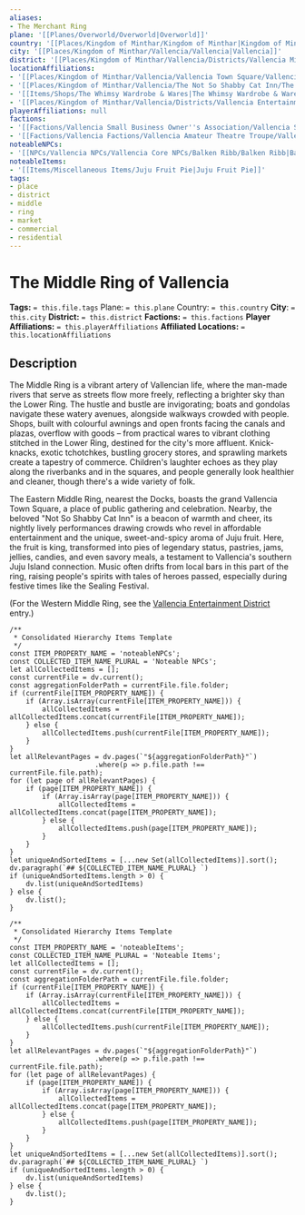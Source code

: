 ```yaml
---
aliases:
- The Merchant Ring
plane: '[[Planes/Overworld/Overworld|Overworld]]'
country: '[[Places/Kingdom of Minthar/Kingdom of Minthar|Kingdom of Minthar]]'
city: '[[Places/Kingdom of Minthar/Vallencia/Vallencia|Vallencia]]'
district: '[[Places/Kingdom of Minthar/Vallencia/Districts/Vallencia Middle Ring/Vallencia Middle Ring|Vallencia Middle Ring]]'
locationAffiliations:
- '[[Places/Kingdom of Minthar/Vallencia/Vallencia Town Square/Vallencia Town Square|Vallencia Town Square]]'
- '[[Places/Kingdom of Minthar/Vallencia/The Not So Shabby Cat Inn/The Not So Shabby Cat Inn|The Not So Shabby Cat Inn]]'
- '[[Items/Shops/The Whimsy Wardrobe & Wares|The Whimsy Wardrobe & Wares]]'
- '[[Places/Kingdom of Minthar/Vallencia/Districts/Vallencia Entertainment District/Vallencia Entertainment District|Vallencia Entertainment District]]'
playerAffiliations: null
factions:
- '[[Factions/Vallencia Small Business Owner''s Association/Vallencia Small Business Owner''s Association|Vallencia Small Business Owner''s Association]]'
- '[[Factions/Vallencia Factions/Vallencia Amateur Theatre Troupe/Vallencia Amateur Theatre Troupe|Vallencia Amateur Theatre Troupe]]'
noteableNPCs:
- '[[NPCs/Vallencia NPCs/Vallencia Core NPCs/Balken Ribb/Balken Ribb|Balken Ribb]]'
noteableItems:
- '[[Items/Miscellaneous Items/Juju Fruit Pie|Juju Fruit Pie]]'
tags:
- place
- district
- middle
- ring
- market
- commercial
- residential
---
```


# The Middle Ring of Vallencia

**Tags:** `= this.file.tags`
Plane: `= this.plane`
Country: `= this.country`
**City**: `= this.city`
**District:** `= this.district`
**Factions:** `= this.factions`
**Player Affiliations:** `= this.playerAffiliations`
**Affiliated Locations:** `= this.locationAffiliations`

## Description

The Middle Ring is a vibrant artery of Vallencian life, where the man-made rivers that serve as streets flow more freely, reflecting a brighter sky than the Lower Ring. The hustle and bustle are invigorating; boats and gondolas navigate these watery avenues, alongside walkways crowded with people. Shops, built with colourful awnings and open fronts facing the canals and plazas, overflow with goods – from practical wares to vibrant clothing stitched in the Lower Ring, destined for the city's more affluent. Knick-knacks, exotic tchotchkes, bustling grocery stores, and sprawling markets create a tapestry of commerce. Children's laughter echoes as they play along the riverbanks and in the squares, and people generally look healthier and cleaner, though there's a wide variety of folk.

The Eastern Middle Ring, nearest the Docks, boasts the grand Vallencia Town Square, a place of public gathering and celebration. Nearby, the beloved "Not So Shabby Cat Inn" is a beacon of warmth and cheer, its nightly lively performances drawing crowds who revel in affordable entertainment and the unique, sweet-and-spicy aroma of Juju fruit. Here, the fruit is king, transformed into pies of legendary status, pastries, jams, jellies, candies, and even savory meals, a testament to Vallencia's southern Juju Island connection. Music often drifts from local bars in this part of the ring, raising people's spirits with tales of heroes passed, especially during festive times like the Sealing Festival.

(For the Western Middle Ring, see the [Vallencia Entertainment District](/places/kingdom-of-minthar/vallencia/districts/vallencia-entertainment-district/vallencia-entertainment-district) entry.)

````dataviewjs
/**
 * Consolidated Hierarchy Items Template
 */
const ITEM_PROPERTY_NAME = 'noteableNPCs';
const COLLECTED_ITEM_NAME_PLURAL = 'Noteable NPCs';
let allCollectedItems = [];
const currentFile = dv.current();
const aggregationFolderPath = currentFile.file.folder;
if (currentFile[ITEM_PROPERTY_NAME]) {
    if (Array.isArray(currentFile[ITEM_PROPERTY_NAME])) {
        allCollectedItems = allCollectedItems.concat(currentFile[ITEM_PROPERTY_NAME]);
    } else {
        allCollectedItems.push(currentFile[ITEM_PROPERTY_NAME]);
    }
}
let allRelevantPages = dv.pages(`"${aggregationFolderPath}"`)
                     .where(p => p.file.path !== currentFile.file.path);
for (let page of allRelevantPages) {
    if (page[ITEM_PROPERTY_NAME]) {
        if (Array.isArray(page[ITEM_PROPERTY_NAME])) {
            allCollectedItems = allCollectedItems.concat(page[ITEM_PROPERTY_NAME]);
        } else {
            allCollectedItems.push(page[ITEM_PROPERTY_NAME]);
        }
    }
}
let uniqueAndSortedItems = [...new Set(allCollectedItems)].sort();
dv.paragraph(`## ${COLLECTED_ITEM_NAME_PLURAL} `)
if (uniqueAndSortedItems.length > 0) {
    dv.list(uniqueAndSortedItems)
} else {
    dv.list();
}
````

````dataviewjs
/**
 * Consolidated Hierarchy Items Template
 */
const ITEM_PROPERTY_NAME = 'noteableItems';
const COLLECTED_ITEM_NAME_PLURAL = 'Noteable Items';
let allCollectedItems = [];
const currentFile = dv.current();
const aggregationFolderPath = currentFile.file.folder;
if (currentFile[ITEM_PROPERTY_NAME]) {
    if (Array.isArray(currentFile[ITEM_PROPERTY_NAME])) {
        allCollectedItems = allCollectedItems.concat(currentFile[ITEM_PROPERTY_NAME]);
    } else {
        allCollectedItems.push(currentFile[ITEM_PROPERTY_NAME]);
    }
}
let allRelevantPages = dv.pages(`"${aggregationFolderPath}"`)
                     .where(p => p.file.path !== currentFile.file.path);
for (let page of allRelevantPages) {
    if (page[ITEM_PROPERTY_NAME]) {
        if (Array.isArray(page[ITEM_PROPERTY_NAME])) {
            allCollectedItems = allCollectedItems.concat(page[ITEM_PROPERTY_NAME]);
        } else {
            allCollectedItems.push(page[ITEM_PROPERTY_NAME]);
        }
    }
}
let uniqueAndSortedItems = [...new Set(allCollectedItems)].sort();
dv.paragraph(`## ${COLLECTED_ITEM_NAME_PLURAL} `)
if (uniqueAndSortedItems.length > 0) {
    dv.list(uniqueAndSortedItems)
} else {
    dv.list();
}
````
